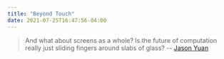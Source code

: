 ```yaml
---
title: "Beyond Touch"
date: 2021-07-25T16:47:56-04:00
---
```


> And what about screens as a whole? Is the future of computation really just sliding fingers around slabs of glass? -- [Jason Yuan](https://uxdesign.cc/introducing-mercury-os-f4de45a04289)

